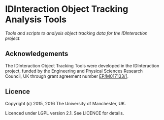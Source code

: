 # IDInteraction Object Tracking Analysis Tools

*Tools and scripts to analysis object tracking data for the IDInteraction project.*

## Acknowledgements

The IDInteraction Object Tracking Tools were developed in the IDInteraction project, funded by the Engineering and Physical Sciences Research Council, UK through grant agreement number [EP/M017133/1][gow].

## Licence

Copyright (c) 2015, 2016 The University of Manchester, UK.

Licenced under LGPL version 2.1. See LICENCE for details.

[gow]: http://gow.epsrc.ac.uk/NGBOViewGrant.aspx?GrantRef=EP/M017133/1
